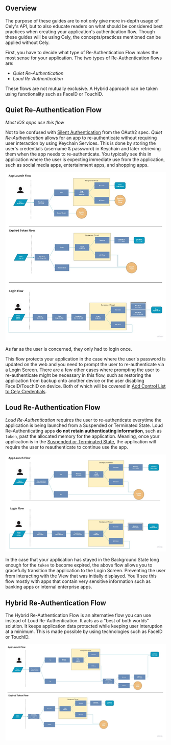 <!--
Authors:
- Fabian Buentello
-->

## Overview

The purpose of these guides are to not only give more in-depth usage of Cely's API, but to also educate readers on what should be considered best practices when creating your application's authentication flow. Though these guides will be using Cely, the concepts/practices mentioned can be applied without Cely.

First, you have to decide what type of Re-Authentication Flow makes the most sense for your application. The two types of Re-Authentication flows are:

- *Quiet Re-Authentication*
- *Loud Re-Authentication*

These flows are not mutually exclusive. A Hybrid approach can be taken using functionality such as FaceID or TouchID.

## Quiet Re-Authentication Flow

_Most iOS apps use this flow_

Not to be confused with [Silent Authentication](https://auth0.com/docs/api-auth/tutorials/silent-authentication) from the OAuth2 spec. *Quiet Re-Authentication* allows for an app to re-authenticate without requiring user interaction by using Keychain Services. This is done by storing the user's credentials (username & password) in Keychain and later retrieving them when the app needs to re-authenticate. You typically see this in application where the user is expecting immediate use from the application, such as social media apps, entertainment apps, and shopping apps.


![](../images/guides/quiet_re-authentication_flow.jpg)

As far as the user is concerned, they only had to login once.

This flow protects your application in the case where the user's password is updated on the web and you need to prompt the user to re-authenticate via a Login Screen. There are a few other cases where prompting the user to re-authenticate might be necessary in this flow, such as restoring the application from backup onto another device or the user disabling FaceID/TouchID on device. Both of which will be covered in [Add Control List to Cely Credentials](TODO:).

## Loud Re-Authentication Flow

*Loud Re-Authentication* requires the user to re-authenticate everytime the application is being launched from a Suspended or Terminated State. Loud Re-Authenticating apps **do not retain authenticating information**, such as `token`, past the allocated memory for the application. Meaning, once your application is in the [Suspended or Terminated State](https://developer.apple.com/documentation/uikit/app_and_environment/managing_your_app_s_life_cycle), the application will require the user to reauthenticate to continue use the app.

![](../images/guides/loud_re-authentication_flow.jpg)

In the case that your application has stayed in the Background State long enough for the `token` to become expired, the above flow allows you to gracefully transition the application to the Login Screen. Preventing the user from interacting with the View that was initially displayed. You'll see this flow mostly with apps that contain very sensitive information such as banking apps or internal enterprise apps.


## Hybrid Re-Authentication Flow

The Hybrid Re-Authentication Flow is an alternative flow you can use instead of Loud Re-Authentication. It acts as a "best of both worlds" solution. It keeps application data protected while keeping user interuption at a minimum. This is made possible by using technologies such as FaceID or TouchID.

![](../images/guides/hybrid_re-authentication_flow.jpg)
